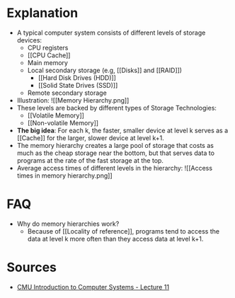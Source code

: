 # Explanation
- A typical computer system consists of different levels of storage devices:
	- CPU registers
	- [[CPU Cache]]
	- Main memory
	- Local secondary storage (e.g, [[Disks]] and [[RAID]])
		- [[Hard Disk Drives (HDD)]]
		- [[Solid State Drives (SSD)]]
	- Remote secondary storage
- Illustration: ![[Memory Hierarchy.png]]
- These levels are backed by different types of Storage Technologies:
	- [[Volatile Memory]] 
	- [[Non-volatile Memory]]
- **The big idea**: For each k, the faster, smaller device at level k serves as a [[Cache]] for the larger, slower device at level k+1.
- The memory hierarchy creates a large pool of storage that costs as much as the cheap storage near the bottom, but that serves data to programs at the rate of the fast storage at the top.
- Average access times of different levels in the hierarchy: ![[Access times in memory hierarchy.png]]

# FAQ
- Why do memory hierarchies work?
	- Because of [[Locality of reference]], programs tend to access the data at level k more often than they access data at level k+1.

# Sources
-  [CMU Introduction to Computer Systems - Lecture 11](https://scs.hosted.panopto.com/Panopto/Pages/Viewer.aspx?id=06dfcd19-1024-49eb-add8-3486a38d1426)
